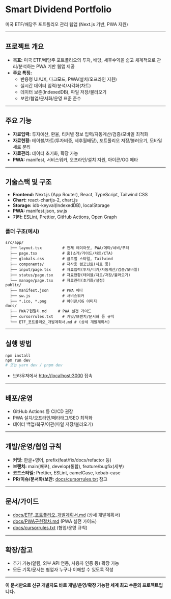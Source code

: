 # Smart Dividend Portfolio

미국 ETF/배당주 포트폴리오 관리 웹앱 (Next.js 기반, PWA 지원)

---

## 프로젝트 개요

- **목표:** 미국 ETF/배당주 포트폴리오의 투자, 배당, 세후수익을 쉽고 체계적으로 관리/분석하는 PWA 기반 웹앱 제공
- **주요 특징:**
  - 반응형 UI/UX, 다크모드, PWA(설치/오프라인 지원)
  - 실시간 데이터 입력/분석/시각화(차트)
  - 데이터 보존(IndexedDB), 파일 저장/불러오기
  - 보안/협업/문서화/운영 표준 준수

---

## 주요 기능

- **자료입력:** 투자예산, 환율, 티커별 정보 입력/자동계산/검증/모바일 최적화
- **자료현황:** 테이블/차트(투자비중, 세후월배당), 포트폴리오 저장/불러오기, 모바일 세로 분리
- **자료관리:** 데이터 초기화, 확장 가능
- **PWA:** manifest, 서비스워커, 오프라인/설치 지원, 아이콘/OG 메타

---

## 기술스택 및 구조

- **Frontend:** Next.js (App Router), React, TypeScript, Tailwind CSS
- **Chart:** react-chartjs-2, chart.js
- **Storage:** idb-keyval(IndexedDB), localStorage
- **PWA:** manifest.json, sw.js
- **기타:** ESLint, Prettier, GitHub Actions, Open Graph

### 폴더 구조(예시)
```
src/app/
  ├── layout.tsx         # 전체 레이아웃, PWA/메타/네비/푸터
  ├── page.tsx           # 홈(소개/가이드/차트/CTA)
  ├── globals.css        # 글로벌 스타일, Tailwind
  ├── components/        # 재사용 컴포넌트(차트 등)
  ├── input/page.tsx     # 자료입력(투자/티커/자동계산/검증/모바일)
  ├── status/page.tsx    # 자료현황(테이블/차트/저장/불러오기)
  └── manage/page.tsx    # 자료관리(초기화/설정)
public/
  ├── manifest.json      # PWA 메타
  ├── sw.js              # 서비스워커
  ├── *.ico, *.png       # 아이콘/OG 이미지
docs/
  ├── PWA구현절차.md     # PWA 실전 가이드
  ├── cursorrules.txt    # 커밋/브랜치/문서화 등 규칙
  └── ETF_포트폴리오_개발계획서.md # (상세 개발계획서)
```

---

## 실행 방법

```bash
npm install
npm run dev
# 또는 yarn dev / pnpm dev
```
- 브라우저에서 [http://localhost:3000](http://localhost:3000) 접속

---

## 배포/운영

- GitHub Actions 등 CI/CD 권장
- PWA 설치/오프라인/메타태그/SEO 최적화
- 데이터 백업/복구/이관(파일 저장/불러오기)

---

## 개발/운영/협업 규칙

- **커밋:** 한글+영어, prefix(feat/fix/docs/refactor 등)
- **브랜치:** main(배포), develop(통합), feature/bugfix(세부)
- **코드스타일:** Prettier, ESLint, camelCase, kebab-case
- **PR/이슈/문서화/보안:** [docs/cursorrules.txt](./docs/cursorrules.txt) 참고

---

## 문서/가이드

- [docs/ETF_포트폴리오_개발계획서.md](./docs/ETF_포트폴리오_개발계획서.md) (상세 개발계획서)
- [docs/PWA구현절차.md](./docs/PWA구현절차.md) (PWA 실전 가이드)
- [docs/cursorrules.txt](./docs/cursorrules.txt) (협업/운영 규칙)

---

## 확장/참고

- 추가 기능(알림, 외부 API 연동, 사용자 인증 등) 확장 가능
- 모든 기록/문서는 협업자 누구나 이해할 수 있도록 작성

---

**이 문서만으로 신규 개발자도 바로 개발/운영/확장 가능한 세계 최고 수준의 프로젝트입니다.**
